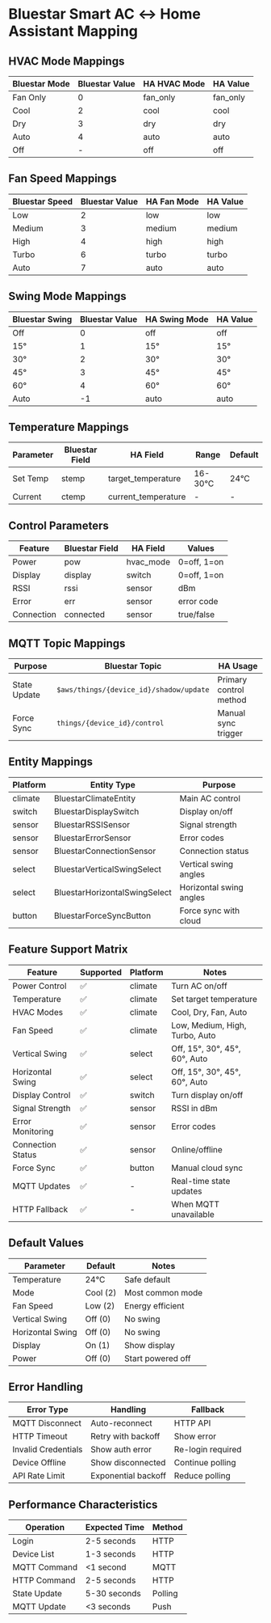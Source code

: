 # Bluestar Smart AC ↔ Home Assistant Mapping

## HVAC Mode Mappings

| Bluestar Mode | Bluestar Value | HA HVAC Mode | HA Value |
|---------------|----------------|--------------|----------|
| Fan Only      | 0              | fan_only     | fan_only |
| Cool          | 2              | cool         | cool     |
| Dry           | 3              | dry          | dry      |
| Auto          | 4              | auto         | auto     |
| Off           | -              | off          | off      |

## Fan Speed Mappings

| Bluestar Speed | Bluestar Value | HA Fan Mode | HA Value |
|----------------|----------------|-------------|----------|
| Low            | 2              | low         | low      |
| Medium         | 3              | medium      | medium   |
| High           | 4              | high        | high     |
| Turbo          | 6              | turbo       | turbo    |
| Auto           | 7              | auto        | auto     |

## Swing Mode Mappings

| Bluestar Swing | Bluestar Value | HA Swing Mode | HA Value |
|----------------|----------------|---------------|----------|
| Off            | 0              | off           | off      |
| 15°            | 1              | 15°           | 15°      |
| 30°            | 2              | 30°           | 30°      |
| 45°            | 3              | 45°           | 45°      |
| 60°            | 4              | 60°           | 60°      |
| Auto           | -1             | auto          | auto     |

## Temperature Mappings

| Parameter | Bluestar Field | HA Field | Range | Default |
|-----------|----------------|----------|-------|---------|
| Set Temp  | stemp          | target_temperature | 16-30°C | 24°C |
| Current   | ctemp          | current_temperature | - | - |

## Control Parameters

| Feature | Bluestar Field | HA Field | Values |
|---------|----------------|----------|--------|
| Power   | pow            | hvac_mode | 0=off, 1=on |
| Display | display        | switch    | 0=off, 1=on |
| RSSI    | rssi           | sensor    | dBm |
| Error   | err            | sensor    | error code |
| Connection | connected   | sensor    | true/false |

## MQTT Topic Mappings

| Purpose | Bluestar Topic | HA Usage |
|---------|----------------|----------|
| State Update | `$aws/things/{device_id}/shadow/update` | Primary control method |
| Force Sync | `things/{device_id}/control` | Manual sync trigger |

## Entity Mappings

| Platform | Entity Type | Purpose |
|----------|-------------|---------|
| climate  | BluestarClimateEntity | Main AC control |
| switch   | BluestarDisplaySwitch | Display on/off |
| sensor   | BluestarRSSISensor | Signal strength |
| sensor   | BluestarErrorSensor | Error codes |
| sensor   | BluestarConnectionSensor | Connection status |
| select   | BluestarVerticalSwingSelect | Vertical swing angles |
| select   | BluestarHorizontalSwingSelect | Horizontal swing angles |
| button   | BluestarForceSyncButton | Force sync with cloud |

## Feature Support Matrix

| Feature | Supported | Platform | Notes |
|---------|-----------|----------|-------|
| Power Control | ✅ | climate | Turn AC on/off |
| Temperature | ✅ | climate | Set target temperature |
| HVAC Modes | ✅ | climate | Cool, Dry, Fan, Auto |
| Fan Speed | ✅ | climate | Low, Medium, High, Turbo, Auto |
| Vertical Swing | ✅ | select | Off, 15°, 30°, 45°, 60°, Auto |
| Horizontal Swing | ✅ | select | Off, 15°, 30°, 45°, 60°, Auto |
| Display Control | ✅ | switch | Turn display on/off |
| Signal Strength | ✅ | sensor | RSSI in dBm |
| Error Monitoring | ✅ | sensor | Error codes |
| Connection Status | ✅ | sensor | Online/offline |
| Force Sync | ✅ | button | Manual cloud sync |
| MQTT Updates | ✅ | - | Real-time state updates |
| HTTP Fallback | ✅ | - | When MQTT unavailable |

## Default Values

| Parameter | Default | Notes |
|-----------|---------|-------|
| Temperature | 24°C | Safe default |
| Mode | Cool (2) | Most common mode |
| Fan Speed | Low (2) | Energy efficient |
| Vertical Swing | Off (0) | No swing |
| Horizontal Swing | Off (0) | No swing |
| Display | On (1) | Show display |
| Power | Off (0) | Start powered off |

## Error Handling

| Error Type | Handling | Fallback |
|------------|----------|----------|
| MQTT Disconnect | Auto-reconnect | HTTP API |
| HTTP Timeout | Retry with backoff | Show error |
| Invalid Credentials | Show auth error | Re-login required |
| Device Offline | Show disconnected | Continue polling |
| API Rate Limit | Exponential backoff | Reduce polling |

## Performance Characteristics

| Operation | Expected Time | Method |
|-----------|---------------|--------|
| Login | 2-5 seconds | HTTP |
| Device List | 1-3 seconds | HTTP |
| MQTT Command | <1 second | MQTT |
| HTTP Command | 2-5 seconds | HTTP |
| State Update | 5-30 seconds | Polling |
| MQTT Update | <3 seconds | Push |
